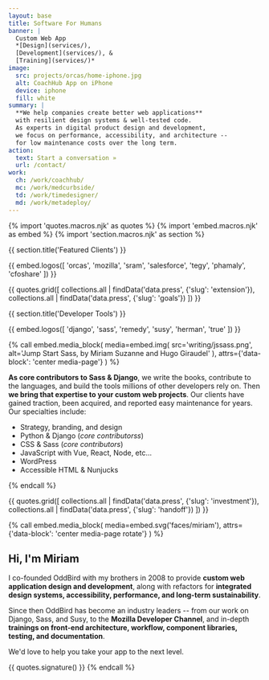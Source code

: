 ```yaml
---
layout: base
title: Software For Humans
banner: |
  Custom Web App
  *[Design](services/),
  [Development](services/), &
  [Training](services/)*
image:
  src: projects/orcas/home-iphone.jpg
  alt: CoachHub App on iPhone
  device: iphone
  fill: white
summary: |
  **We help companies create better web applications**
  with resilient design systems & well-tested code.
  As experts in digital product design and development,
  we focus on performance, accessibility, and architecture --
  for low maintenance costs over the long term.
action:
  text: Start a conversation »
  url: /contact/
work:
  ch: /work/coachhub/
  mc: /work/medcurbside/
  td: /work/timedesigner/
  md: /work/metadeploy/
---
```


{% import 'quotes.macros.njk' as quotes %}
{% import 'embed.macros.njk' as embed %}
{% import 'section.macros.njk' as section %}


{{ section.title('Featured Clients') }}

{{ embed.logos([
  'orcas',
  'mozilla',
  'sram',
  'salesforce',
  'tegy',
  'phamaly',
  'cfoshare'
]) }}

{{ quotes.grid([
  collections.all | findData('data.press', {'slug': 'extension'}),
  collections.all | findData('data.press', {'slug': 'goals'})
]) }}

{{ section.title('Developer Tools') }}

{{ embed.logos([
  'django',
  'sass',
  'remedy',
  'susy',
  'herman',
  'true'
]) }}

{% call embed.media_block(
  media=embed.img(
    src='writing/jssass.png',
    alt='Jump Start Sass, by Miriam Suzanne and Hugo Giraudel'
  ),
  attrs={'data-block': 'center media-page'}
) %}

**As core contributors to Sass & Django**,
we write the books,
contribute to the languages,
and build the tools millions of other developers rely on.
Then **we bring that expertise to your custom web projects**.
Our clients have gained traction,
been acquired,
and reported easy maintenance for years.
Our specialties include:

- Strategy, branding, and design
- Python & Django (*core contributorss*)
- CSS & Sass (*core contributors*)
- JavaScript with Vue, React, Node, etc...
- WordPress
- Accessible HTML & Nunjucks

{% endcall %}

{{ quotes.grid([
  collections.all | findData('data.press', {'slug': 'investment'}),
  collections.all | findData('data.press', {'slug': 'handoff'})
]) }}


{% call embed.media_block(
  media=embed.svg('faces/miriam'),
  attrs={'data-block': 'center media-page rotate'}
) %}

## Hi, I'm Miriam

I co-founded OddBird with my brothers in 2008
to provide **custom web application design and development**,
along with refactors for **integrated design systems,
accessibility, performance,
and long-term sustainability**.

Since then OddBird has become an industry leaders --
from our work on Django, Sass, and Susy,
to the **Mozilla Developer Channel**,
and in-depth **trainings on front-end architecture, workflow,
component libraries, testing, and documentation**.

We'd love to help you
take your app to the next level.

{{ quotes.signature() }}
{% endcall %}
